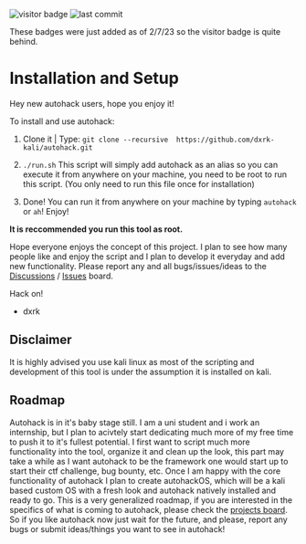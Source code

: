 ![visitor badge](https://visitor-badge.glitch.me/badge?page_id=dxrk-kali.visitor-badge&left_color=blue&right_color=green) 
![last commit](https://img.shields.io/github/last-commit/dxrk-kali/autohack)

These badges were just added as of 2/7/23 so the visitor badge is quite behind.
# Installation and Setup

Hey new autohack users, hope you enjoy it!

To install and use autohack:

1. Clone it | Type: `git clone --recursive  https://github.com/dxrk-kali/autohack.git`

2. `./run.sh` This script will simply add autohack as an alias so you can execute it from anywhere on your machine, you need to be root to run this script. (You only need to run this file once for installation) 

3. Done! You can run it from anywhere on your machine by typing `autohack` or `ah`! Enjoy!

**It is reccommended you run this tool as root.**

Hope everyone enjoys the concept of this project. I plan to see how many people like and enjoy the script and I plan to develop it everyday and add new functionality. Please report any and all bugs/issues/ideas to the [Discussions](https://github.com/dxrk-kali/autohack/discussions) / [Issues](https://github.com/dxrk-kali/autohack/issues) board.

Hack on!

- dxrk

## Disclaimer

It is highly advised you use kali linux as most of the scripting and development of this tool is under the assumption it is installed on kali.

## Roadmap

Autohack is in it's baby stage still. I am a uni student and i work an internship, but I plan to acivtely start dedicating much more of my free time to push it to it's fullest potential. I first want to script much more functionality into the tool, organize it and clean up the look, this part may take a while as I want autohack to be the framework one would start up to start their ctf challenge, bug bounty, etc. Once I am happy with the core functionality of autohack I plan to create autohackOS, which will be a kali based custom OS with a fresh look and autohack natively installed and ready to go. This is a very generalized roadmap, if you are interested in the specifics of what is coming to autohack, please check the [projects board](https://github.com/dxrk-kali/autohack/projects/1). So if you like autohack now just wait for the future, and please, report any bugs or submit ideas/things you want to see in autohack!
